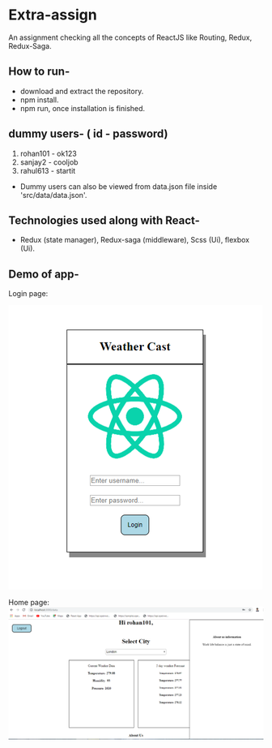 # Extra-assign
An assignment checking all the concepts of ReactJS like Routing, Redux, Redux-Saga.

## How to run-
- download and extract the repository.
- npm install.
- npm run, once installation is finished.

## dummy users- ( id - password)
1. rohan101 - ok123
2. sanjay2 - cooljob
3. rahul613 - startit
- Dummy users can also be viewed from data.json file inside 'src/data/data.json'.

## Technologies used along with React-
- Redux (state manager), Redux-saga (middleware), Scss (Ui), flexbox (Ui).

## Demo of app-
Login page:

<img src="https://github.com/rahul2412/extra-assign/blob/master/project_images/login.PNG" alt="Demo of application"/>

Home page:
<img src="https://github.com/rahul2412/extra-assign/blob/master/project_images/app.PNG" alt="Demo of application"/>


